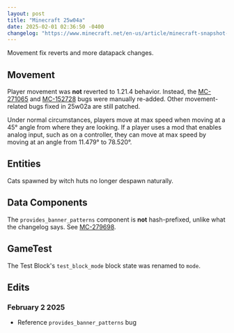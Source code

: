 ```yaml
---
layout: post
title: "Minecraft 25w04a"
date: 2025-02-01 02:36:50 -0400
changelog: "https://www.minecraft.net/en-us/article/minecraft-snapshot-25w04a"
---
```


Movement fix reverts and more datapack changes.

## Movement

Player movement was **not** reverted to 1.21.4 behavior. Instead, the [MC-271065](https://bugs.mojang.com/browse/MC-271065) and [MC-152728](https://bugs.mojang.com/browse/MC-152728) bugs were manually re-added. Other movement-related bugs fixed in 25w02a are still patched.

Under normal circumstances, players move at max speed when moving at a 45° angle from where they are looking. If a player uses a mod that enables analog input, such as on a controller, they can move at max speed by moving at an angle from 11.479° to 78.520°.

## Entities

Cats spawned by witch huts no longer despawn naturally.

## Data Components

The `provides_banner_patterns` component is **not** hash-prefixed, unlike what the changelog says. See [MC-279698](https://bugs.mojang.com/browse/MC-279698).

## GameTest

The Test Block's `test_block_mode` block state was renamed to `mode`.

## Edits

### February 2 2025

- Reference `provides_banner_patterns` bug

